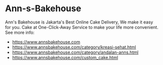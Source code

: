 # Ann-s-Bakehouse

Ann's Bakehouse is Jakarta's Best Online Cake Delivery, We make it easy for you. Cake at One-Click-Away Service to make your life more convenient.
See more info:
* https://www.annsbakehouse.com
* https://www.annsbakehouse.com/category/kreasi-sehat.html
* https://www.annsbakehouse.com/category/andalan-anns.html
* https://www.annsbakehouse.com/custom_cake.html
